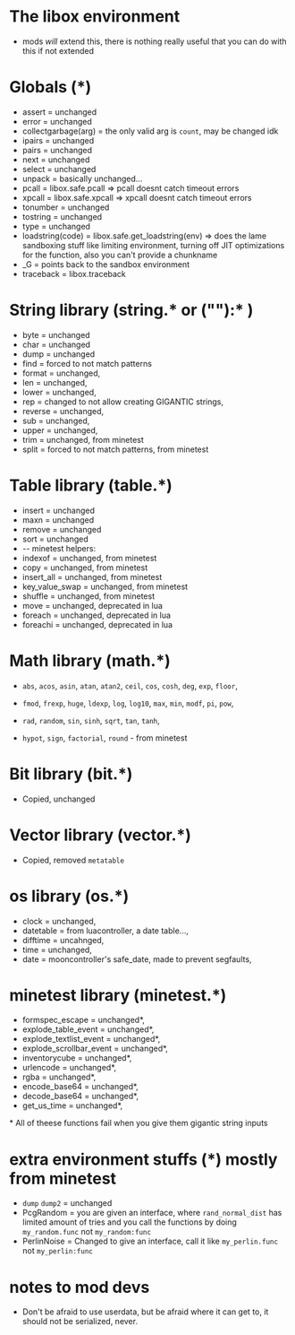 # The libox environment
- mods *will* extend this, there is nothing really useful that you can do with this if not extended

# Globals (*)
- assert = unchanged
- error = unchanged
- collectgarbage(arg) = the only valid arg is `count`, may be changed idk
- ipairs = unchanged
- pairs = unchanged
- next = unchanged
- select = unchanged
- unpack = basically unchanged...
- pcall = libox.safe.pcall => pcall doesnt catch timeout errors
- xpcall = libox.safe.xpcall => xpcall doesnt catch timeout errors
- tonumber = unchanged
- tostring = unchanged
- type = unchanged
- loadstring(code) = libox.safe.get_loadstring(env) => does the lame sandboxing stuff like limiting environment, turning off JIT optimizations for the function, also you can't provide a chunkname
- _G = points back to the sandbox environment
- traceback = libox.traceback

# String library (string.* or (""):* )

- byte = unchanged
- char = unchanged
- dump = unchanged
- find = forced to not match patterns
- format = unchanged,
- len = unchanged,
- lower = unchanged,
- rep = changed to not allow creating GIGANTIC strings,
- reverse = unchanged,
- sub = unchanged,
- upper = unchanged,
- trim = unchanged, from minetest
- split = forced to not match patterns, from minetest

# Table library (table.*)

- insert = unchanged
- maxn = unchanged
- remove = unchanged
- sort = unchanged
- -- minetest helpers:
- indexof = unchanged, from minetest
- copy = unchanged, from minetest
- insert_all = unchanged, from minetest
- key_value_swap = unchanged, from minetest
- shuffle = unchanged, from minetest
- move = unchanged, deprecated in lua
- foreach = unchanged, deprecated in lua
- foreachi = unchanged, deprecated in lua

# Math library (math.*)

- `abs`, `acos`, `asin`, `atan`, `atan2`, `ceil`, `cos`, `cosh`, `deg`, `exp`, `floor`,
- `fmod`, `frexp`, `huge`, `ldexp`, `log`, `log10`, `max`, `min`, `modf`, `pi`, `pow`,
- `rad`, `random`, `sin`, `sinh`, `sqrt`, `tan`, `tanh`,

-  `hypot`, `sign`, `factorial`, `round`  - from minetest

# Bit library (bit.*)
- Copied, unchanged

# Vector library (vector.*)
- Copied, removed `metatable`

# os library (os.*)

- clock = unchanged,
- datetable = from luacontroller, a date table...,
- difftime = uncahnged,
- time = unchanged,
- date = mooncontroller's safe_date, made to prevent segfaults,


# minetest library (minetest.*)

- formspec_escape = unchanged*,
- explode_table_event = unchanged*,
- explode_textlist_event = unchanged*,
- explode_scrollbar_event = unchanged*,
- inventorycube = unchanged*,
- urlencode = unchanged*,
- rgba = unchanged*,
- encode_base64 = unchanged*,
- decode_base64 = unchanged*,
- get_us_time = unchanged*,

\* All of theese functions fail when you give them gigantic string inputs


# extra environment stuffs (*) mostly from minetest
- `dump` `dump2` = unchanged
- PcgRandom = you are given an interface, where `rand_normal_dist` has limited amount of tries and you call the functions by doing `my_random.func` not `my_random:func`
- PerlinNoise = Changed to give an interface, call it like `my_perlin.func` not `my_perlin:func`

# notes to mod devs
- Don't be afraid to use userdata, but be afraid where it can get to, it should not be serialized, never.